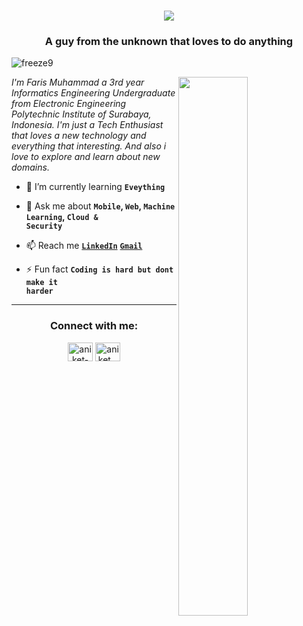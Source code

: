 <!-- <h1 align="center">Hi <img src="https://imgur.com/CTPzCrS.gif" height=30px width=30px>, I'm Freeze</h1> -->
<h1 align="center">
  <a href="https://git.io/typing-svg">
    <img src="https://readme-typing-svg.herokuapp.com/?lines=Hello,+There!+👋;This+is+Freeze+😊;Nice+to+meet+you!+🚀;Have+a+great+day✨&center=true&size=30">
  </a>
</h1>

<h3 align="center">A guy from the unknown that loves to do anything</h3>

<p align="left"> <img src="https://komarev.com/ghpvc/?username=aniket-24&label=Profile%20views&color=0e75b6&style=flat" alt="freeze9" /> </p>

<img src="https://imgur.com/Z9n1y5S.gif" height=47% width=47% align="right">

<p><i> I'm Faris Muhammad a 3rd year Informatics Engineering Undergraduate from Electronic Engineering Polytechnic Institute of Surabaya, Indonesia. I'm just a Tech Enthusiast that loves a new technology and everything that interesting. And also i love to explore and learn about new domains.</i></p>

- 🌱 I’m currently learning **<code>Eveything</code>**

- 💬 Ask me about **<code>Mobile</code>, <code>Web</code>, <code>Machine Learning</code>, <code>Cloud & Security</code>** 

- 📫 Reach me **<code><a href="https://www.linkedin.com/in/faris-abdullah-170968248/">LinkedIn</a></code>** **<code>[Gmail](mailto:farismuhammadabd@gmail.com)</code>**

- ⚡ Fun fact **<code>Coding is hard but dont make it harder</code>**

<hr>
<h3 align="center">Connect with me:</h3>
<p align="center">
<a href="https://www.linkedin.com/in/faris-abdullah-170968248/" target="blank"><img align="center" src="https://raw.githubusercontent.com/rahuldkjain/github-profile-readme-generator/master/src/images/icons/Social/linked-in-alt.svg" alt="aniket-24" height="30" width="40" /></a>
<a href="https://www.instagram.com/frzeee_/" target="blank"><img align="center" src="https://raw.githubusercontent.com/rahuldkjain/github-profile-readme-generator/master/src/images/icons/Social/instagram.svg" alt="aniket_.24" height="30" width="40" /></a>
</p>

